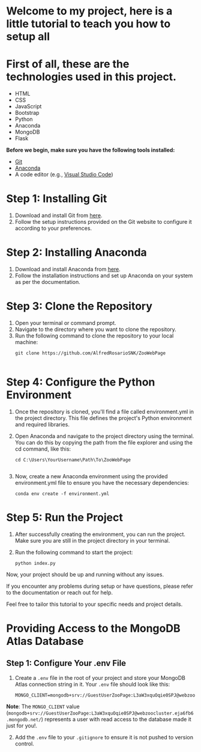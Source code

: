 # Welcome to my project, here is a little tutorial to teach you how to setup all

# First of all, these are the technologies used in this project.

- HTML
- CSS
- JavaScript
- Bootstrap
- Python
- Anaconda
- MongoDB
- Flask

**Before we begin, make sure you have the following tools installed:**

- [Git](https://git-scm.com/downloads)
- [Anaconda](https://www.anaconda.com/)
- A code editor (e.g., [Visual Studio Code](https://code.visualstudio.com/))

# Step 1: Installing Git
1. Download and install Git from [here](https://git-scm.com/downloads).
2. Follow the setup instructions provided on the Git website to configure it according to your preferences.

# Step 2: Installing Anaconda
1. Download and install Anaconda from [here](https://www.anaconda.com/).
2. Follow the installation instructions and set up Anaconda on your system as per the documentation.

# Step 3: Clone the Repository
1. Open your terminal or command prompt.
2. Navigate to the directory where you want to clone the repository.
3. Run the following command to clone the repository to your local machine:
   ```shell
   git clone https://github.com/AlfredRosarioSNK/ZooWebPage


# Step 4: Configure the Python Environment
 1. Once the repository is cloned, you'll find a file called environment.yml in the project directory. This file defines the project's Python environment and required libraries.

 2. Open Anaconda and navigate to the project directory using the terminal. You can do this by copying the path from the file explorer and using the cd command, like this:
    
    ```shell
    cd C:\Users\YourUsername\Path\To\ZooWebPage
 
 3. Now, create a new Anaconda environment using the provided environment.yml file to ensure you have the necessary dependencies:
    
    ```shell
    conda env create -f environment.yml

# Step 5: Run the Project

1. After successfully creating the environment, you can run the project. Make sure you are still in the project directory in your terminal.
2. Run the following command to start the project:
    
    ```shell
    python index.py

Now, your project should be up and running without any issues.

If you encounter any problems during setup or have questions, please refer to the documentation or reach out for help.

Feel free to tailor this tutorial to your specific needs and project details.

# Providing Access to the MongoDB Atlas Database

## Step 1: Configure Your .env File

1. Create a `.env` file in the root of your project and store your MongoDB Atlas connection string in it. Your `.env` file should look like this:

    ```shell
    MONGO_CLIENT=mongodb+srv://GuestUserZooPage:L3aW3xquOqie0SPJ@webzoocluster.eja6fb6.mongodb.net/

**Note**: The `MONGO_CLIENT` value (`mongodb+srv://GuestUserZooPage:L3aW3xquOqie0SPJ@webzoocluster.eja6fb6.mongodb.net/`) represents a user with read access to the database made it just for you!.

2. Add the `.env` file to your `.gitignore` to ensure it is not pushed to version control.
